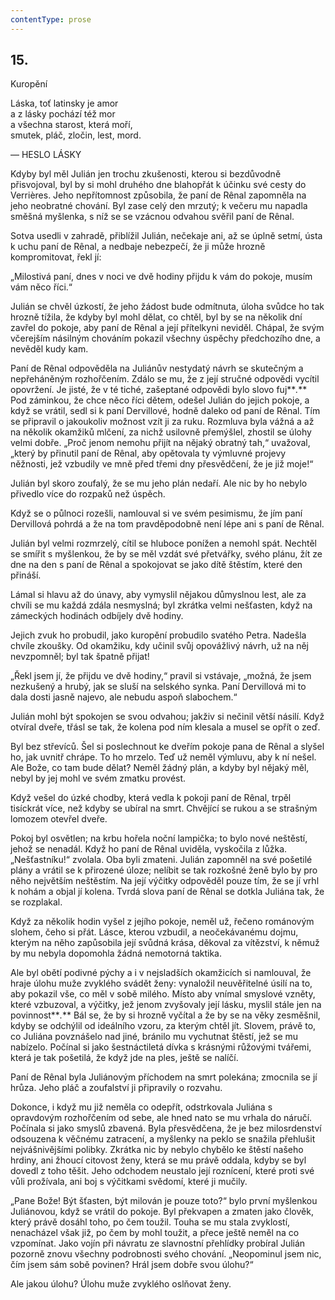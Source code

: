 ```yaml
---
contentType: prose
---
```


## 15.  
Kuropění

Láska, toť latinsky je amor  
a z lásky pochází též mor  
a všechna starost, která moří,  
smutek, pláč, zločin, lest, mord.

— HESLO LÁSKY

Kdyby byl měl Julián jen trochu zkušenosti, kterou si bezdůvodně přisvojoval, byl by si mohl druhého dne blahopřát k účinku své cesty do Verrières. Jeho nepřítomnost způsobila, že paní de Rênal zapomněla na jeho neobratné chování. Byl zase celý den mrzutý; k večeru mu napadla směšná myšlenka, s níž se se vzácnou odvahou svěřil paní de Rênal.

Sotva usedli v zahradě, přiblížil Julián, nečekaje ani, až se úplně setmí, ústa k uchu paní de Rênal, a nedbaje nebezpečí, že ji může hrozně kompromitovat, řekl jí:

„Milostivá paní, dnes v noci ve dvě hodiny přijdu k vám do pokoje, musím vám něco říci.“

Julián se chvěl úzkostí, že jeho žádost bude odmítnuta, úloha svůdce ho tak hrozně tížila, že kdyby byl mohl dělat, co chtěl, byl by se na několik dní zavřel do pokoje, aby paní de Rênal a její přítelkyni neviděl. Chápal, že svým včerejším násilným chováním pokazil všechny úspěchy předchozího dne, a nevěděl kudy kam.

Paní de Rênal odpověděla na Juliánův nestydatý návrh se skutečným a nepřeháněným rozhořčením. Zdálo se mu, že z její stručné odpovědi vycítil opovržení. Je jisté, že v té tiché, zašeptané odpovědi bylo slovo fuj**_._** Pod záminkou, že chce něco říci dětem, odešel Julián do jejich pokoje, a když se vrátil, sedl si k paní Dervillové, hodně daleko od paní de Rênal. Tím se připravil o jakoukoliv možnost vzít ji za ruku. Rozmluva byla vážná a až na několik okamžiků mlčení, za nichž usilovně přemýšlel, zhostil se úlohy velmi dobře. „Proč jenom nemohu přijít na nějaký obratný tah,“ uvažoval, „který by přinutil paní de Rênal, aby opětovala ty výmluvné projevy něžnosti, jež vzbudily ve mně před třemi dny přesvědčení, že je již moje!“

Julián byl skoro zoufalý, že se mu jeho plán nedaří. Ale nic by ho nebylo přivedlo více do rozpaků než úspěch.

Když se o půlnoci rozešli, namlouval si ve svém pesimismu, že jím paní Dervillová pohrdá a že na tom pravděpodobně není lépe ani s paní de Rênal.

Julián byl velmi rozmrzelý, cítil se hluboce ponížen a nemohl spát. Nechtěl se smířit s myšlenkou, že by se měl vzdát své přetvářky, svého plánu, žít ze dne na den s paní de Rênal a spokojovat se jako dítě štěstím, které den přináší.

Lámal si hlavu až do únavy, aby vymyslil nějakou důmyslnou lest, ale za chvíli se mu každá zdála nesmyslná; byl zkrátka velmi nešťasten, když na zámeckých hodinách odbíjely dvě hodiny.

Jejich zvuk ho probudil, jako kuropění probudilo svatého Petra. Nadešla chvíle zkoušky. Od okamžiku, kdy učinil svůj opovážlivý návrh, už na něj nevzpomněl; byl tak špatně přijat!

„Řekl jsem jí, že přijdu ve dvě hodiny,“ pravil si vstávaje, „možná, že jsem nezkušený a hrubý, jak se sluší na selského synka. Paní Dervillová mi to dala dosti jasně najevo, ale nebudu aspoň slabochem.“

Julián mohl být spokojen se svou odvahou; jakživ si nečinil větší násilí. Když otvíral dveře, třásl se tak, že kolena pod ním klesala a musel se opřít o zeď.

Byl bez střevíců. Šel si poslechnout ke dveřím pokoje pana de Rênal a slyšel ho, jak uvnitř chrápe. To ho mrzelo. Teď už neměl výmluvu, aby k ní nešel. Ale Bože, co tam bude dělat? Neměl žádný plán, a kdyby byl nějaký měl, nebyl by jej mohl ve svém zmatku provést.

Když vešel do úzké chodby, která vedla k pokoji paní de Rênal, trpěl tisíckrát více, než kdyby se ubíral na smrt. Chvějící se rukou a se strašným lomozem otevřel dveře.

Pokoj byl osvětlen; na krbu hořela noční lampička; to bylo nové neštěstí, jehož se nenadál. Když ho paní de Rênal uviděla, vyskočila z lůžka. „Nešťastníku!“ zvolala. Oba byli zmateni. Julián zapomněl na své pošetilé plány a vrátil se k přirozené úloze; nelíbit se tak rozkošné ženě bylo by pro něho největším neštěstím. Na její výčitky odpověděl pouze tím, že se jí vrhl k nohám a objal jí kolena. Tvrdá slova paní de Rênal se dotkla Juliána tak, že se rozplakal.

Když za několik hodin vyšel z jejího pokoje, neměl už, řečeno románovým slohem, čeho si přát. Lásce, kterou vzbudil, a neočekávanému dojmu, kterým na něho zapůsobila její svůdná krása, děkoval za vítězství, k němuž by mu nebyla dopomohla žádná nemotorná taktika.

Ale byl obětí podivné pýchy a i v nejsladších okamžicích si namlouval, že hraje úlohu muže zvyklého svádět ženy: vynaložil neuvěřitelné úsilí na to, aby pokazil vše, co měl v sobě milého. Místo aby vnímal smyslové vzněty, které vzbuzoval, a výčitky, jež jenom zvyšovaly její lásku, myslil stále jen na povinnost**_._** Bál se, že by si hrozně vyčítal a že by se na věky zesměšnil, kdyby se odchýlil od ideálního vzoru, za kterým chtěl jít. Slovem, právě to, co Juliána povznášelo nad jiné, bránilo mu vychutnat štěstí, jež se mu nabízelo. Počínal si jako šestnáctiletá dívka s krásnými růžovými tvářemi, která je tak pošetilá, že když jde na ples, ještě se nalíčí.

Paní de Rênal byla Juliánovým příchodem na smrt polekána; zmocnila se jí hrůza. Jeho pláč a zoufalství ji připravily o rozvahu.

Dokonce, i když mu již neměla co odepřít, odstrkovala Juliána s opravdovým rozhořčením od sebe, ale hned nato se mu vrhala do náručí. Počínala si jako smyslů zbavená. Byla přesvědčena, že je bez milosrdenství odsouzena k věčnému zatracení, a myšlenky na peklo se snažila přehlušit nejvášnivějšími polibky. Zkrátka nic by nebylo chybělo ke štěstí našeho hrdiny, ani žhoucí citovost ženy, která se mu právě oddala, kdyby se byl dovedl z toho těšit. Jeho odchodem neustalo její roznícení, které proti své vůli prožívala, ani boj s výčitkami svědomí, které ji mučily.

„Pane Bože! Být šťasten, být milován je pouze toto?“ bylo první myšlenkou Juliánovou, když se vrátil do pokoje. Byl překvapen a zmaten jako člověk, který právě dosáhl toho, po čem toužil. Touha se mu stala zvyklostí, nenacházel však již, po čem by mohl toužit, a přece ještě neměl na co vzpomínat. Jako vojín při návratu ze slavnostní přehlídky probíral Julián pozorně znovu všechny podrobnosti svého chování. „Neopominul jsem nic, čím jsem sám sobě povinen? Hrál jsem dobře svou úlohu?“

Ale jakou úlohu? Úlohu muže zvyklého oslňovat ženy.
